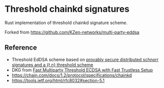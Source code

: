 # Threshold chainkd signatures
Rust implementation of threshold chainkd signature scheme.

Forked from https://github.com/KZen-networks/multi-party-eddsa

## Reference
+ Threshold EdDSA scheme based on [provably secure distributed schnorr signatures and a {t,n} threshold scheme](https://github.com/KZen-networks/multi-party-schnorr/blob/master/papers/provably_secure_distributed_schnorr_signatures_and_a_threshold_scheme.pdf)
+ DKG from [Fast Multiparty Threshold ECDSA with Fast Trustless Setup](http://stevengoldfeder.com/papers/GG18.pdf)
+ https://chain.com/docs/1.2/protocol/specifications/chainkd
+ https://tools.ietf.org/html/rfc8032#section-5.1

<!-- 

cargo test -- --nocapture 

-->
